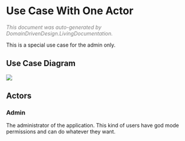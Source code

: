 # Use Case With One Actor
<span style="color:gray">*This document was auto-generated by DomainDrivenDesign.LivingDocumentation.*</span>


This is a special use case for the admin only.
## Use Case Diagram
<a href="https://www.plantuml.com/plantuml/svg/SoWkIImgAStDuU9AJ2x9Br9GSap9pSnJKaWiLW2pkBYKGejJ5PmJWKHuPac6WdzUge8ZI2bOZGPG4YG7aWBAW2KqkRZ0MXLqTUrmAN18pKi1sWe0"><img src="https://www.plantuml.com/plantuml/svg/SoWkIImgAStDuU9AJ2x9Br9GSap9pSnJKaWiLW2pkBYKGejJ5PmJWKHuPac6WdzUge8ZI2bOZGPG4YG7aWBAW2KqkRZ0MXLqTUrmAN18pKi1sWe0"></a>

## Actors
### Admin
The administrator of the application. This kind of users have god mode permissions and can do whatever they want.
